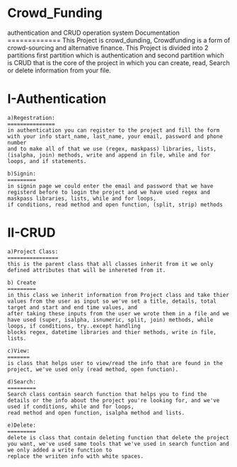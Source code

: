 # Crowd_Funding
authentication and CRUD operation system
                                                										Documentation
                                                										=============
This Project is crowd_dunding, Crowdfunding is a form of crowd-sourcing and alternative finance.
This Project is divided into 2 partitions first partition which is authentication and second partition which is CRUD that is the core of the project in which you can create, read, Search
or delete information from your file.

I-Authentication
=================
	a)Regestration:
	===============
	in authentication you can register to the project and fill the form with your info start_name, last_name, your email, password and phone number 
	and to make all of that we use (regex, maskpass) libraries, lists, (isalpha, join) methods, write and append in file, while and for loops, and if statements.

	b)Signin:
	=========
	in signin page we could enter the email and password that we have registerd before to login the project and we have used regex and maskpass libraries, lists, while and for loops,
	if conditions, read method and open function, (split, strip) methods 

II-CRUD
========
	a)Project Class:
	================
	this is the parent class that all classes inherit from it we only defined attributes that will be inhereted from it.	

	b) Create
	=========
	in this class we inherit information from Project class and take thier values from the user as input so we've set a title, details, total target and start and end time values, and
	after taking these inputs from the user we wrote them in a file and we have used (super, isalpha, isnumeric, split, join) methods, while loops, if conditions, try..except handling
	blocks regex, datetime libraries and thier methods, write in file, lists. 
	
	c)View:
	=======
	is class that helps user to view/read the info that are found in the project, we've used only (read method, open function).

	d)Search:
	=========
	Search class contain search function that helps you to find the details or the info about the project you're looking for, and we've used if conditions, while and for loops, 
	read method and open function, isalpha method and lists.
	
	e)Delete:
	=========
	delete is class that contain deleting function that delete the project you want, we've used same tools that we've used in search function and we only added a write function to
	replace the wriiten info with white spaces.
